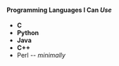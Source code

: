 #### Programming Languages I Can *Use*
* **C**
* **Python**
* **Java**
* **C++**
* Perl -- *minimally*
